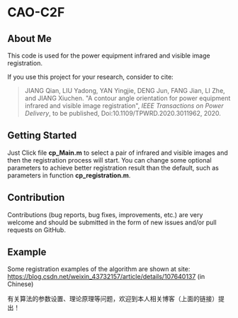 # CAO-C2F
## About Me
This code is used for the power equipment infrared and visible image registration.

If you use this project for your research, consider to cite:

>JIANG Qian, LIU Yadong, YAN Yingjie, DENG Jun, FANG Jian, LI Zhe, and JIANG Xiuchen. "A contour angle orientation for power equipment infrared and visible image registration", *IEEE Transactions on Power Delivery*, to be published, Doi:10.1109/TPWRD.2020.3011962, 2020.

## Getting Started

Just Click file **cp_Main.m** to select a pair of infrared and visible images and then the registration process will start.
You can change some optional parameters to achieve better registration result than the default, such as parameters in function **cp_registration.m**.

## Contribution

Contributions (bug reports, bug fixes, improvements, etc.) are very welcome and should be submitted in the form of new issues and/or pull requests on GitHub.

## Example

Some registration examples of the algorithm are shown at site: https://blog.csdn.net/weixin_43732157/article/details/107640137 (in Chinese)

有关算法的参数设置、理论原理等问题，欢迎到本人相关博客（上面的链接）提出！
